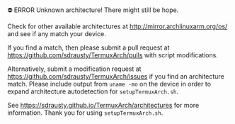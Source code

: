 ⛔ ERROR Unknown architecture! There might still be hope.

Check for other available architectures at http://mirror.archlinuxarm.org/os/ and see if any match your device.

If you find a match, then please submit a pull request at https://github.com/sdrausty/TermuxArch/pulls with script modifications.

Alternatively, submit a modification request at https://github.com/sdrausty/TermuxArch/issues if you find an architecture match. Please include output from `uname -mo` on the device in order to expand architecture autodetection for `setupTermuxArch.sh`.

See https://sdrausty.github.io/TermuxArch/architectures for more information. Thank you for using `setupTermuxArch.sh`.
